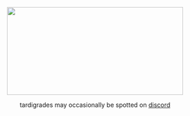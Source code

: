 <p align="center">
<img width="400" height="200" src="https://user-images.githubusercontent.com/159073/182078798-84b8a447-0ac9-4134-a26d-48457b1ef7bc.jpg" />
</p>
<p align="center">
tardigrades may occasionally be spotted on <a href="https://discord.gg/6uZ2DwV5">discord</a>
</p>
